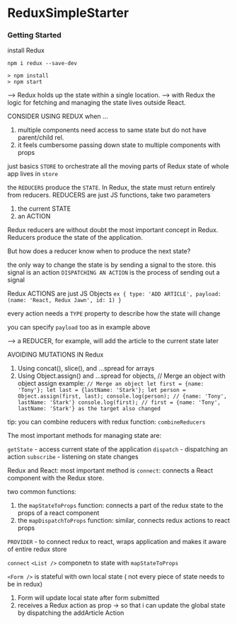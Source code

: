 # ReduxSimpleStarter

### Getting Started

install Redux
```
npm i redux --save-dev

```

```
> npm install
> npm start
```
--> Redux holds up the state within a single location.
--> with Redux the logic for fetching and managing the state lives outside React.


CONSIDER USING REDUX when ...
1. multiple components need access to same state but do not have parent/child rel.
2. it feels cumbersome passing down state to multiple components with props


just basics
`STORE` to orchestrate all the moving parts of Redux
state of whole app lives in `store`

the `REDUCERS` produce the `STATE`. In Redux, the state must return entirely from reducers. REDUCERS are just JS functions, take two parameters
1. the current STATE
2. an ACTION

Redux reducers are without doubt the most important concept in Redux. Reducers produce the state of the application.

But how does a reducer know when to produce the next state?

the only way to change the state is by sending a signal to the store. this signal is an action `DISPATCHING AN ACTION` is the process of sending out a signal

Redux ACTIONS are just JS Objects
`ex {
  type: 'ADD ARTICLE',
  payload: (name: 'React, Redux Jawn', id: 1)
}`

every action needs a `TYPE` property to describe how the state will change

you can specify `payload` too as in example above

--> a REDUCER, for example, will add the article to the current state later

AVOIDING MUTATIONS IN Redux
1. Using concat(), slice(), and ...spread for arrays
2. Using Object.assign() and ...spread for objects, // Merge an object with object assign example:
`// Merge an object
let first = {name: 'Tony'};
let last = {lastName: 'Stark'};
let person = Object.assign(first, last);
console.log(person);
// {name: 'Tony', lastName: 'Stark'}
console.log(first);
// first = {name: 'Tony', lastName: 'Stark'} as the target also changed`


tip: you can combine reducers with redux function:
`combineReducers`


The most important methods for managing state are:

`getState` - access current state of the application
`dispatch`  - dispatching an action
`subscribe` - listening on state changes

Redux and React: most important method is `connect`: connects a React component with the Redux store.

two common functions:
1. the `mapStateToProps` function: connects a part of the redux state to the props of a react component
2. the `mapDispatchToProps` function: similar, connects redux actions to react props

`PROVIDER` - to connect redux to react, wraps application and makes it aware of entire redux store

`connect` `<List />` componetn to state with `mapStateToProps`


`<Form />` is stateful with own local state ( not every piece of state needs to be in redux)
1. Form will update local state after form submitted
2. receives a Redux action as prop -> so that i can update the global state by dispatching the addArticle Action
